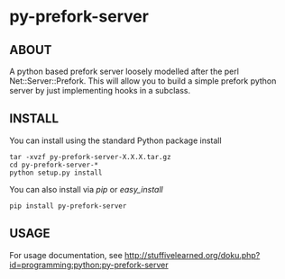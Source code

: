 # py-prefork-server #

## ABOUT ##
A python based prefork server loosely modelled after the perl 
Net::Server::Prefork.  This will allow you to build a simple prefork
python server by just implementing hooks in a subclass.

## INSTALL ##

You can install using the standard Python package install

    tar -xvzf py-prefork-server-X.X.X.tar.gz
    cd py-prefork-server-*
    python setup.py install

You can also install via *pip* or *easy_install*

    pip install py-prefork-server

## USAGE ##

For usage documentation, see http://stuffivelearned.org/doku.php?id=programming:python:py-prefork-server

